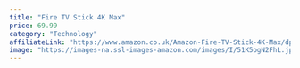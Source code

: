 ```yaml
---
title: "Fire TV Stick 4K Max"
price: 69.99
category: "Technology"
affiliateLink: "https://www.amazon.co.uk/Amazon-Fire-TV-Stick-4K-Max/dp/B0CW4BT33G?tag=wowzadeals-21"
image: "https://images-na.ssl-images-amazon.com/images/I/51K5ogN2FhL.jpg"
---
```

